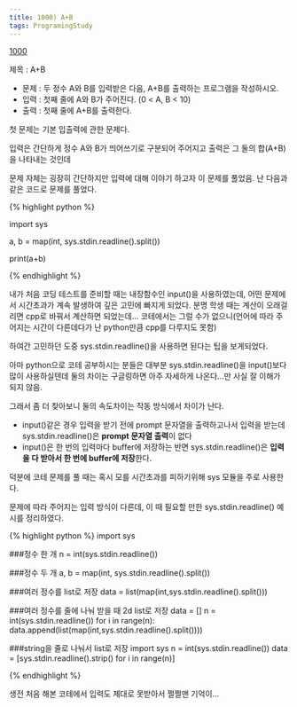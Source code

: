 ```yaml
---
title: 1000) A+B
tags: ProgramingStudy
---
```


[1000](https://www.acmicpc.net/problem/1000)


제목 : A+B

- 문제 : 두 정수 A와 B를 입력받은 다음, A+B를 출력하는 프로그램을 작성하시오.
- 입력 : 첫째 줄에 A와 B가 주어진다. (0 < A, B < 10)
- 출력 : 첫째 줄에 A+B를 출력한다.


첫 문제는 기본 입출력에 관한 문제다.

입력은 간단하게 정수 A와 B가 띄어쓰기로 구분되어 주어지고
출력은 그 둘의 합(A+B)을 나타내는 것인데

문제 자체는 굉장히 간단하지만 입력에 대해 이야기 하고자 이 문제를 풀었음.
난 다음과 같은 코드로 문제를 풀었다.

{% highlight python %}

import sys

a, b = map(int, sys.stdin.readline().split())
    
print(a+b)

{% endhighlight %}


내가 처음 코딩 테스트를 준비할 때는 내장함수인 input()을 사용하였는데, 어떤 문제에서 시간초과가 계속 발생하여 깊은 고민에 빠지게 되었다.
분명 학생 때는 계산이 오래걸리면 cpp로 바꿔서 계산하면 되었는데... 코테에서는 그럴 수가 없으니(언어에 따라 주어지는 시간이 다른데다가 난 python만큼 cpp를 다루지도 못함)

하여간 고민하던 도중 sys.stdin.readline()을 사용하면 된다는 팁을 보게되었다.

아마 python으로 코테 공부하시는 분들은 대부분 sys.stdin.readline()을 input()보다 많이 사용하실텐데
둘의 차이는 구글링하면 아주 자세하게 나온다...만 사실 잘 이해가 되지 않음.

그래서 좀 더 찾아보니 둘의 속도차이는 작동 방식에서 차이가 난다.
- input()같은 경우 입력을 받기 전에 prompt 문자열을 출력하고나서 입력을 받는데 sys.stdin.readline()은 <b>prompt 문자열 출력</b>이 없다
- input()은 한 번의 입력마다 buffer에 저장하는 반면 sys.stdin.readline()은 <b>입력을 다 받아서 한 번에 buffer에 저장</b>한다.

덕분에 코테 문제를 풀 때는 혹시 모를 시간초과를 피하기위해 sys 모듈을 주로 사용한다.

문제에 따라 주어지는 입력 방식이 다른데, 이 때 필요할 만한 sys.stdin.readline() 예시를 정리하였다.

{% highlight python %}
import sys

###정수 한 개 
n = int(sys.stdin.readline())

###정수 두 개
a, b = map(int, sys.stdin.readline().split())

###여러 정수를 list로 저장
data = list(map(int,sys.stdin.readline().split()))

###여러 정수를 줄에 나눠 받을 때 2d list로 저장
data = []
n = int(sys.stdin.readline())
for i in range(n):
    data.append(list(map(int,sys.stdin.readline().split())))

###string을 줄로 나눠서 list로 저장
import sys
n = int(sys.stdin.readline())
data = [sys.stdin.readline().strip() for i in range(n)]

{% endhighlight %}

생전 처음 해본 코테에서 입력도 제대로 못받아서 쩔쩔맨 기억이...


